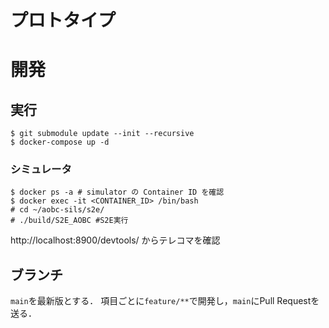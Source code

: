 # プロトタイプ

# 開発

## 実行
```
$ git submodule update --init --recursive
$ docker-compose up -d
```

### シミュレータ
```
$ docker ps -a # simulator の Container ID を確認
$ docker exec -it <CONTAINER_ID> /bin/bash
# cd ~/aobc-sils/s2e/
# ./build/S2E_AOBC #S2E実行
```
http://localhost:8900/devtools/ からテレコマを確認

## ブランチ
`main`を最新版とする．
項目ごとに`feature/**`で開発し，`main`にPull Requestを送る．